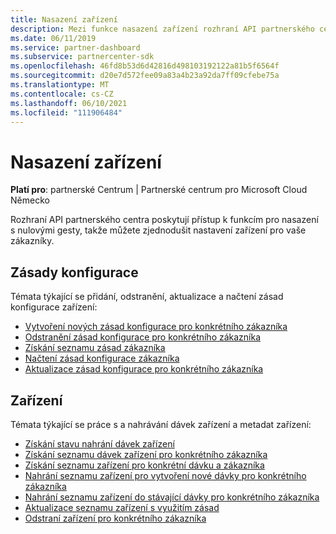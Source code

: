 ```yaml
---
title: Nasazení zařízení
description: Mezi funkce nasazení zařízení rozhraní API partnerského centra patří zásady konfigurace a zařízení.
ms.date: 06/11/2019
ms.service: partner-dashboard
ms.subservice: partnercenter-sdk
ms.openlocfilehash: 46fd8b53d6d42816d498103192122a81b5f6564f
ms.sourcegitcommit: d20e7d572fee09a83a4b23a92da7ff09cfebe75a
ms.translationtype: MT
ms.contentlocale: cs-CZ
ms.lasthandoff: 06/10/2021
ms.locfileid: "111906484"
---
```

# <a name="device-deployment"></a>Nasazení zařízení

**Platí pro**: partnerské Centrum | Partnerské centrum pro Microsoft Cloud Německo

Rozhraní API partnerského centra poskytují přístup k funkcím pro nasazení s nulovými gesty, takže můžete zjednodušit nastavení zařízení pro vaše zákazníky.

## <a name="configuration-policies"></a>Zásady konfigurace

Témata týkající se přidání, odstranění, aktualizace a načtení zásad konfigurace zařízení:

- [Vytvoření nových zásad konfigurace pro konkrétního zákazníka](create-a-new-configuration-policy-for-the-specified-customer.md)
- [Odstranění zásad konfigurace pro konkrétního zákazníka](delete-a-configuration-policy-for-the-specified-customer.md)
- [Získání seznamu zásad zákazníka](get-a-list-of-a-customer-s-policies.md)
- [Načtení zásad konfigurace zákazníka](retrieve-a-customer-s-configuration-policy.md)
- [Aktualizace zásad konfigurace pro konkrétního zákazníka](update-a-configuration-policy-for-the-specified-customer.md)

## <a name="devices"></a>Zařízení

Témata týkající se práce s a nahrávání dávek zařízení a metadat zařízení:

- [Získání stavu nahrání dávek zařízení](get-the-status-of-a-device-batch-upload.md)
- [Získání seznamu dávek zařízení pro konkrétního zákazníka](get-the-list-of-device-batches-for-the-specified-customer.md)
- [Získání seznamu zařízení pro konkrétní dávku a zákazníka](get-a-list-of-devices-for-the-specified-batch-and-customer.md)
- [Nahrání seznamu zařízení pro vytvoření nové dávky pro konkrétního zákazníka](upload-a-list-of-devices-to-create-a-new-batch-for-the-specified-customer.md)
- [Nahrání seznamu zařízení do stávající dávky pro konkrétního zákazníka](upload-a-list-of-devices-for-the-specified-customer.md)
- [Aktualizace seznamu zařízení s využitím zásad](update-a-list-of-devices-with-a-policy.md)
- [Odstraní zařízení pro konkrétního zákazníka](delete-a-device-for-the-specified-customer.md)
